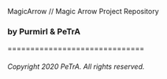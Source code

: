 MagicArrow // Magic Arrow Project Repository   
### __by Purmirl & PeTrA__
==============================
###### Copyright 2020 PeTrA. All rights reserved.<p>
